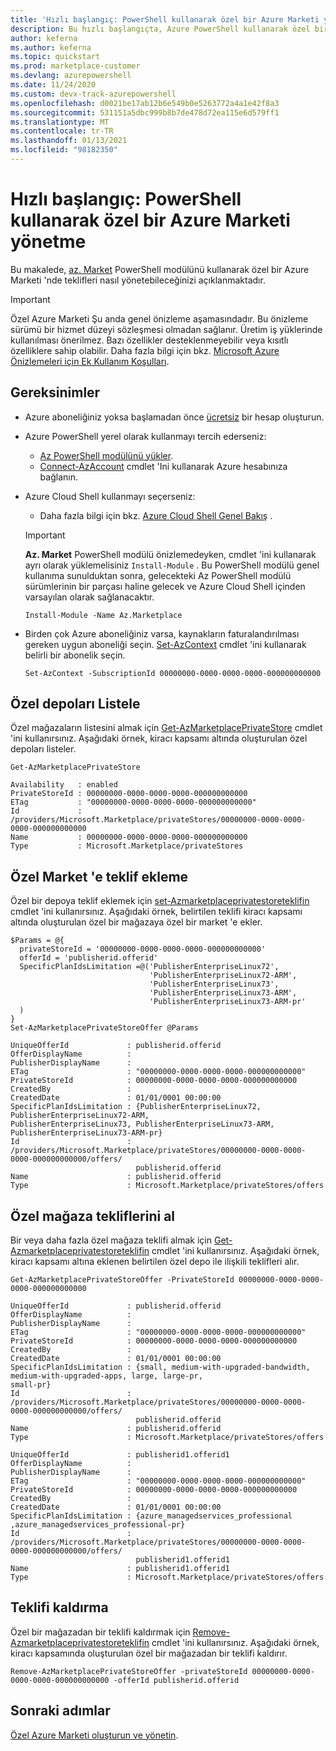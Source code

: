 ```yaml
---
title: 'Hızlı başlangıç: PowerShell kullanarak özel bir Azure Marketi yönetme'
description: Bu hızlı başlangıçta, Azure PowerShell kullanarak özel bir Azure Marketi 'nde tekliflerin nasıl yönetileceği gösterilmektedir.
author: keferna
ms.author: keferna
ms.topic: quickstart
ms.prod: marketplace-customer
ms.devlang: azurepowershell
ms.date: 11/24/2020
ms.custom: devx-track-azurepowershell
ms.openlocfilehash: d0021be17ab12b6e549b0e5263772a4a1e42f8a3
ms.sourcegitcommit: 531151a5dbc999b8b7de478d72ea115e6d579ff1
ms.translationtype: MT
ms.contentlocale: tr-TR
ms.lasthandoff: 01/13/2021
ms.locfileid: "98182350"
---
```

# <a name="quickstart-manage-a-private-azure-marketplace-using-powershell"></a>Hızlı başlangıç: PowerShell kullanarak özel bir Azure Marketi yönetme

Bu makalede, [az. Market](/powershell/module/az.marketplace) PowerShell modülünü kullanarak özel bir Azure Marketi 'nde teklifleri nasıl yönetebileceğinizi açıklanmaktadır.

> [!IMPORTANT]
> Özel Azure Marketi Şu anda genel önizleme aşamasındadır. Bu önizleme sürümü bir hizmet düzeyi sözleşmesi olmadan sağlanır. Üretim iş yüklerinde kullanılması önerilmez. Bazı özellikler desteklenmeyebilir veya kısıtlı özelliklere sahip olabilir. Daha fazla bilgi için bkz. [Microsoft Azure Önizlemeleri için Ek Kullanım Koşulları](https://azure.microsoft.com/support/legal/preview-supplemental-terms/).

## <a name="requirements"></a>Gereksinimler

* Azure aboneliğiniz yoksa başlamadan önce [ücretsiz](https://azure.microsoft.com/free/) bir hesap oluşturun.

* Azure PowerShell yerel olarak kullanmayı tercih ederseniz:
  * [Az PowerShell modülünü yükler](/powershell/azure/install-az-ps).
  * [Connect-AzAccount](/powershell/module/az.accounts/connect-azaccount) cmdlet 'Ini kullanarak Azure hesabınıza bağlanın.
* Azure Cloud Shell kullanmayı seçerseniz:
  * Daha fazla bilgi için bkz. [Azure Cloud Shell Genel Bakış](/azure/cloud-shell/overview) .

  > [!IMPORTANT]
  > **Az. Market** PowerShell modülü önizlemedeyken, cmdlet 'ini kullanarak ayrı olarak yüklemelisiniz `Install-Module` . Bu PowerShell modülü genel kullanıma sunulduktan sonra, gelecekteki Az PowerShell modülü sürümlerinin bir parçası haline gelecek ve Azure Cloud Shell içinden varsayılan olarak sağlanacaktır.

  ```azurepowershell-interactive
  Install-Module -Name Az.Marketplace
  ```

* Birden çok Azure aboneliğiniz varsa, kaynakların faturalandırılması gereken uygun aboneliği seçin. [Set-AzContext](/powershell/module/az.accounts/set-azcontext) cmdlet 'ini kullanarak belirli bir abonelik seçin.

  ```azurepowershell-interactive
  Set-AzContext -SubscriptionId 00000000-0000-0000-0000-000000000000
  ```

## <a name="list-private-stores"></a>Özel depoları Listele

Özel mağazaların listesini almak için [Get-AzMarketplacePrivateStore](/powershell/module/az.marketplace/get-azmarketplaceprivatestore) cmdlet 'ini kullanırsınız. Aşağıdaki örnek, kiracı kapsamı altında oluşturulan özel depoları listeler.

```azurepowershell-interactive
Get-AzMarketplacePrivateStore
```

```Output
Availability   : enabled
PrivateStoreId : 00000000-0000-0000-0000-000000000000
ETag           : "00000000-0000-0000-0000-000000000000"
Id             : /providers/Microsoft.Marketplace/privateStores/00000000-0000-0000-0000-000000000000
Name           : 00000000-0000-0000-0000-000000000000
Type           : Microsoft.Marketplace/privateStores
```

## <a name="add-an-offer-to-a-private-marketplace"></a>Özel Market 'e teklif ekleme

Özel bir depoya teklif eklemek için [set-Azmarketplaceprivatestoreteklifin](/powershell/module/az.marketplace/set-azmarketplaceprivatestoreoffer) cmdlet 'ini kullanırsınız. Aşağıdaki örnek, belirtilen teklifi kiracı kapsamı altında oluşturulan özel bir mağazaya özel bir market 'e ekler.

```azurepowershell-interactive
$Params = @{
  privateStoreId = '00000000-0000-0000-0000-000000000000'
  offerId = 'publisherid.offerid'
  SpecificPlanIdsLimitation =@('PublisherEnterpriseLinux72',
                               'PublisherEnterpriseLinux72-ARM',
                               'PublisherEnterpriseLinux73',
                               'PublisherEnterpriseLinux73-ARM',
                               'PublisherEnterpriseLinux73-ARM-pr'
  )
}
Set-AzMarketplacePrivateStoreOffer @Params
```

```Output
UniqueOfferId             : publisherid.offerid
OfferDisplayName          :
PublisherDisplayName      :
ETag                      : "00000000-0000-0000-0000-000000000000"
PrivateStoreId            : 00000000-0000-0000-0000-000000000000
CreatedBy                 :
CreatedDate               : 01/01/0001 00:00:00
SpecificPlanIdsLimitation : {PublisherEnterpriseLinux72, PublisherEnterpriseLinux72-ARM,
PublisherEnterpriseLinux73, PublisherEnterpriseLinux73-ARM, PublisherEnterpriseLinux73-ARM-pr}
Id                        :
/providers/Microsoft.Marketplace/privateStores/00000000-0000-0000-0000-000000000000/offers/
                            publisherid.offerid
Name                      : publisherid.offerid
Type                      : Microsoft.Marketplace/privateStores/offers
```

## <a name="get-private-store-offers"></a>Özel mağaza tekliflerini al

Bir veya daha fazla özel mağaza teklifi almak için [Get-Azmarketplaceprivatestoreteklifin](/powershell/module/az.marketplace/get-azmarketplaceprivatestoreoffer) cmdlet 'ini kullanırsınız. Aşağıdaki örnek, kiracı kapsamı altına eklenen belirtilen özel depo ile ilişkili teklifleri alır.

```azurepowershell-interactive
Get-AzMarketplacePrivateStoreOffer -PrivateStoreId 00000000-0000-0000-0000-000000000000
```

```Output
UniqueOfferId             : publisherid.offerid
OfferDisplayName          :
PublisherDisplayName      :
ETag                      : "00000000-0000-0000-0000-000000000000"
PrivateStoreId            : 00000000-0000-0000-0000-000000000000
CreatedBy                 :
CreatedDate               : 01/01/0001 00:00:00
SpecificPlanIdsLimitation : {small, medium-with-upgraded-bandwidth, medium-with-upgraded-apps, large, large-pr,
small-pr}
Id                        :
/providers/Microsoft.Marketplace/privateStores/00000000-0000-0000-0000-000000000000/offers/
                            publisherid.offerid
Name                      : publisherid.offerid
Type                      : Microsoft.Marketplace/privateStores/offers

UniqueOfferId             : publisherid1.offerid1
OfferDisplayName          :
PublisherDisplayName      :
ETag                      : "00000000-0000-0000-0000-000000000000"
PrivateStoreId            : 00000000-0000-0000-0000-000000000000
CreatedBy                 :
CreatedDate               : 01/01/0001 00:00:00
SpecificPlanIdsLimitation : {azure_managedservices_professional ,azure_managedservices_professional-pr}
Id                        :
/providers/Microsoft.Marketplace/privateStores/00000000-0000-0000-0000-000000000000/offers/
                            publisherid1.offerid1
Name                      : publisherid1.offerid1
Type                      : Microsoft.Marketplace/privateStores/offers
```

## <a name="remove-an-offer"></a>Teklifi kaldırma

Özel bir mağazadan bir teklifi kaldırmak için [Remove-Azmarketplaceprivatestoreteklifin](/powershell/module/az.marketplace/remove-azmarketplaceprivatestoreoffer) cmdlet 'ini kullanırsınız. Aşağıdaki örnek, kiracı kapsamında oluşturulan özel bir mağazadan bir teklifi kaldırır.

```azurepowershell-interactive
Remove-AzMarketplacePrivateStoreOffer -privateStoreId 00000000-0000-0000-0000-000000000000 -offerId publisherid.offerid
```

## <a name="next-steps"></a>Sonraki adımlar

[Özel Azure Marketi oluşturun ve yönetin](create-manage-private-azure-marketplace.md).